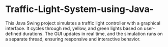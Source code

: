 # Traffic-Light-System-using-Java-
This Java Swing project simulates a traffic light controller with a graphical interface. It cycles through red, yellow, and green lights based on user-defined durations. The GUI updates in real time, and the simulation runs on a separate thread, ensuring responsive and interactive behavior.

